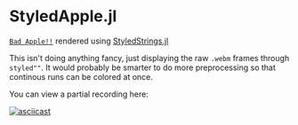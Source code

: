 # StyledApple.jl

[`Bad Apple!!`](https://www.youtube.com/watch?v=i41KoE0iMYU) rendered using [StyledStrings.jl](https://github.com/JuliaLang/StyledStrings.jl)

This isn't doing anything fancy, just displaying the raw `.webm` frames through `styled""`. It would probably be smarter to do more
preprocessing so that continous runs can be colored at once.

You can view a partial recording here:

[![asciicast](https://asciinema.org/a/QN7AZgyhQE0QtEeNBLqVGwiOs.svg)](https://asciinema.org/a/QN7AZgyhQE0QtEeNBLqVGwiOs)
